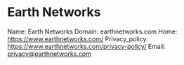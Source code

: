 
# Earth Networks

Name: Earth Networks
Domain: earthnetworks.com
Home: https://www.earthnetworks.com/
Privacy_policy: https://www.earthnetworks.com/privacy-policy/
Email: privacy@earthnetworks.com
